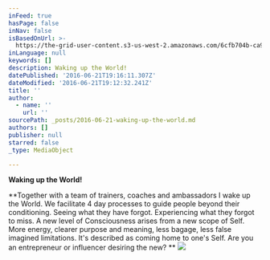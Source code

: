 ```yaml
---
inFeed: true
hasPage: false
inNav: false
isBasedOnUrl: >-
  https://the-grid-user-content.s3-us-west-2.amazonaws.com/6cfb704b-ca9c-4a00-a39b-95aeefbc3175.jpg
inLanguage: null
keywords: []
description: Waking up the World!
datePublished: '2016-06-21T19:16:11.307Z'
dateModified: '2016-06-21T19:12:32.241Z'
title: ''
author:
  - name: ''
    url: ''
sourcePath: _posts/2016-06-21-waking-up-the-world.md
authors: []
publisher: null
starred: false
_type: MediaObject

---
```

**Waking up the World!**

**Together with a team of trainers, coaches and ambassadors I wake up the World. We facilitate 4 day processes to guide people beyond their conditioning. Seeing what they have forgot. Experiencing what they forgot to miss. A new level of Consciousness arises from a new scope of Self. More energy, clearer purpose and meaning, less bagage, less false imagined limitations. It's described as coming home to one's Self. Are you an entrepreneur or influencer desiring the new? **
![](https://the-grid-user-content.s3-us-west-2.amazonaws.com/e24c4a23-d3fb-4d70-aca0-79ff033ddb91.jpg)